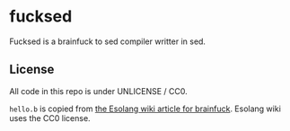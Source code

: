 fucksed
=======
Fucksed is a brainfuck to sed compiler writter in sed.

License
-------
All code in this repo is under UNLICENSE / CC0.

`hello.b` is copied from [the Esolang wiki article for brainfuck](https://esolangs.org/wiki/Brainfuck). Esolang wiki uses the CC0 license.
